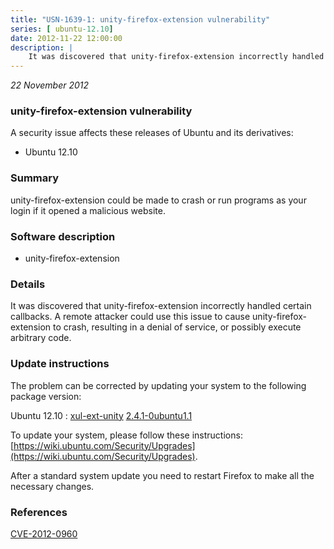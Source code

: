 ```yaml
---
title: "USN-1639-1: unity-firefox-extension vulnerability"
series: [ ubuntu-12.10]
date: 2012-11-22 12:00:00
description: |
    It was discovered that unity-firefox-extension incorrectly handled certain callbacks. A remote attacker could use this issue to cause unity-firefox-extension to crash, resulting in a denial of service, or possibly execute arbitrary code. 
--- 
```

 
 

*22 November 2012*

### unity-firefox-extension vulnerability

A security issue affects these releases of Ubuntu and its derivatives:

* Ubuntu 12.10

### Summary

unity-firefox-extension could be made to crash or run programs as your login if it opened a malicious website.

### Software description

* unity-firefox-extension 

### Details

It was discovered that unity-firefox-extension incorrectly handled certain callbacks. A remote attacker could use this issue to cause unity-firefox-extension to crash, resulting in a denial of service, or possibly execute arbitrary code. 

### Update instructions

The problem can be corrected by updating your system to the following package version:

Ubuntu 12.10
 : [xul-ext-unity](https://launchpad.net/ubuntu/+source/unity-firefox-extension) <span> [2.4.1-0ubuntu1.1](https://launchpad.net/ubuntu/+source/unity-firefox-extension/2.4.1-0ubuntu1.1) </span> 

To update your system, please follow these instructions: [https://wiki.ubuntu.com/Security/Upgrades](https://wiki.ubuntu.com/Security/Upgrades).

After a standard system update you need to restart Firefox to make all the necessary changes. 

### References

 
 [CVE-2012-0960](http://people.ubuntu.com/~ubuntu-security/cve/CVE-2012-0960)
 

